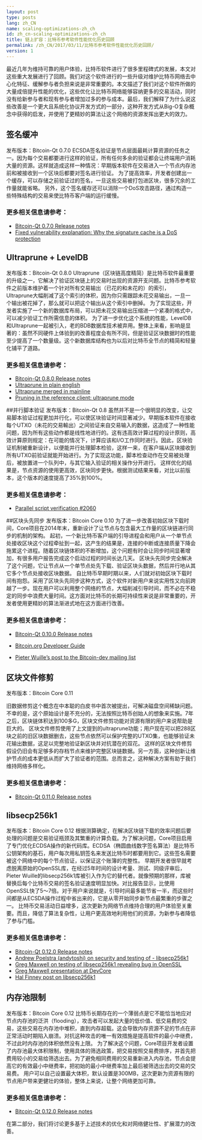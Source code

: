 ```yaml
---
layout: post
type: posts
lang: zh_CN
name: scaling-optimizations-zh_ch
id: zh_cn-scaling-optimizations-zh_ch
title: 链上扩容：比特币参考软件性能优化历史回顾
permalink: /zh_CN/2017/03/11/比特币参考软件性能优化历史回顾/
version: 1
---
```


最近几年为维持可靠的用户体验，比特币软件进行了很多里程碑式的发展，本文对这些重大发展进行了回顾。我们对这个软件进行的一些升级对维护比特币网络去中心化特征、缓解参与者负担来说是非常重要的。本文描述了我们对这个软件所做的大量成倍提升性能的优化，这些优化让比特币网络能够容纳更多的交易活动，同时没有给新参与者和现有参与者增加过多的参与成本。最后，我们解释了为什么说这些改善是一个更大且系统化协议开发方式的一部分，这种开发方式从Big-O复杂概念中获得的启发，并使用了更精妙的算法让这个网络的资源发挥出更大的效力。
 
## 签名缓冲
发布版本：Bitcoin-Qt 0.7.0
ECSDA签名验证是节点层面最耗计算资源的任务之一。因为每个交易都要进行这样的验证，所有任何多余的验证都会让终端用户消耗大量的资源。这样就造成这样一种情况：早期版本软件在交易进入一个节点内存池前和被接收到一个区块后都要对签名进行验证。
为了提高效率，开发者创建出一个缓存，可以存储之前验证过的签名，一旦这些交易被打包进区块，很多冗余的工作量就能省略。
另外，这个签名缓存还可以消除一个DoS攻击路径，通过构造一些特殊结构的交易来使比特币客户端的运行缓慢。
 
### 更多相关信息请参考：
 * [Bitcoin-Qt 0.7.0 Release notes](https://bitcoin.org/en/release/v0.7.0#core-bitcoin-handling-and-blockchain-database)
 * [Fixed vulnerability explanation: Why the signature cache is a DoS protection](https://bitcointalk.org/index.php?topic=136422.0)

 
## Ultraprune + LevelDB
发布版本：Bitcoin-Qt 0.8.0
Ultraprune（区块链高度精简）是比特币软件最重要的升级之一，它解决了验证区块链上的交易时出现的资源开支问题。比特币参考软件之前版本维护着一个针对所有交易输出（已花的和未花的）的索引，Ultraprune大幅削减了这个索引的体积，因为你只需跟踪未花交易输出，一旦一个输出被花掉了，那么就可以把这个输出从这个索引中删掉。
为了实现这些，开发者实施了一个新的数据库布局，可以把未花交易输出压缩进一个紧凑的格式中，可以减少验证工作所需信息的体积。
为了进一步优化这个系统的性能，LevelDB和Ultraprune一起被引入，老的BDB数据库技术被弃用。整体上来看，影响是显著的：虽然不同硬件上体验到的改善程度会有所不同，但是验证区块数据时的性能至少提高了一个数量级。这个新数据库结构也为以后对比特币全节点的精简和轻量化铺平了道路。
 
### 更多相关信息请参考：
* [Bitcoin-Qt 0.8.0 Release notes](https://bitcoin.org/en/release/v0.8.0#improvements)
* [Ultraprune in plain english](https://archive.is/bUocJ)
* [Ultraprune merged in mainline](https://bitcointalk.org/index.php?topic=119525.0)
* [Pruning in the reference client: ultraprune mode](https://bitcointalk.org/index.php?topic=91954.0)

 
##并行脚本验证
发布版本：Bitcoin-Qt 0.8
虽然并不是一个很明显的改变，让交易脚本验证过程更加并行化，可以使区块验证时间显著减少。早期版本软件在接收每个UTXO（未花的交易輸出）之间验证来自交易输入的数据，这造成了一种性能问题，因为所有这些动作都是线性地进行的。这有违高效计算过程的设计原则，高效计算原则规定：在可能的情况下，计算应该和I/O工作同时进行。因此，区块验证机制被重新设计，以便能并行处理脚本检验，这样一来，在客户端从区块接收到所有UTXO前验证就能开始进行。为了实现这功能，脚本检查动作在交易被处理后，被放置进一个队列中，与其它输入验证的相关操作分开进行。
这样优化的结果是，节点资源的使用更高效，区块同步更快。根据测试结果来看，对比以前版本，这个版本的速度提高了35%到100%。
 
### 更多相关信息请参考：
* [Parallel script verification #2060](https://github.com/bitcoin/bitcoin/pull/2060)

 
##区块头先同步
发布版本：Bitcoin Core 0.10
为了进一步改善初始区块下载时间，Core项目在2014年末，重新设计了让节点与包含最大工作量的区块链进行同步的机制的架构。
起初，一个新比特币客户端的引导进程会和用户从一个单节点处接收区块这个过程牵扯到一起，这产生的结果是，连接的中断或连接质量下降会拖累这个进程。随着区块链体积的不断增加，这个问题有时会让同步时间显著增加，有很多用户报告完成这个启动过程的时间长达几天。
区块头先同步完全解决了这个问题，它让节点从一个单节点处先下载、验证区块头数据，然后并行地从其它多个节点处接收区块数据。
自比特币早期时期以来，人们就对初始区块下载时间有抱怨。采用了区块头先同步这种方式，这个软件对新用户来说实用性又向前跨越了一步。现在用户可以利用整个网络的节点，大幅削减引导时间，而不必在不稳定的同步中浪费大量时间。这方面对比特币的长期可持续性来说是非常重要的，开发者使用更精妙的算法渐进式地在这方面进行改善。
 
### 更多相关信息请参考：
* [Bitcoin-Qt 0.10.0 Release notes](https://bitcoin.org/en/release/v0.10.0#faster-synchronization)

* [Bitcoin.org Developer Guide](https://bitcoin.org/en/developer-guide#headers-first)

* [Pieter Wuille’s post to the Bitcoin-dev mailing list](https://lists.linuxfoundation.org/pipermail/bitcoin-dev/2014-October/006724.html)
 
## 区块文件修剪
发布版本：Bitcoin Core 0.11
 
旧数据修剪这个概念在中本聪的白皮书中首次被提出，可解决磁盘空间稀缺问题。不幸的是，这个原始设计是不充分的，无法按照比特币创始人的想象来实施。7年之后，区块链体积达到100多G，区块文件修剪功能对资源有限的用户来说帮助是巨大的。
区块文件修剪使用了上文提到的ultraprune功能；用户现在可以把288区块之前的旧区块数据删去，这些节点依然可以保护完整的UTXO集，也能够验证未花输出数据，这足以完整地验证新区块并对抗潜在的双花。
这样的区块文件修剪假设仍旧会有足够多的存档节点来维护完整区块链数据。另一方面，这种创新让维护节点的成本更低从而扩大了验证者的范围。总而言之，这种解决方案有助于我们维持网络多样化。
 
### 更多相关信息请参考：
* [Bitcoin-Qt 0.11.0 Release notes](https://bitcoin.org/en/release/v0.11.0#block-file-pruning)

 
## libsecp256k1
发布版本：Bitcoin Core 0.12
根据测算确定，在解决区块链下载的效率问题后要处理的问题是交易验证瓶颈及其繁重的计算负载。为了解决问题，Core项目启用了专门优化ECDSA操作的新代码库。ECDSA（椭圆曲线数字签名算法）是比特币公钥架构的基石，用户每次用私钥签名来发送比特币时都要用到它。这些签名需要被这个网络中的每个节点验证，以保证这个账簿的完整性。
早期开发者很早就考虑脱离原始的OpenSSL库，在经过5年时间的设计考量、测试、同级评审后，Pieter Wuille的libsecp256k1库被引入作为它的替代者。就像预期的那样，库被替换后每个比特币交易的签名验证速度明显加快。对比报告显示，比使用OpenSSL快了5～7倍。对于用户来说就是，引导时间最多能节省一半，而这些时间都是从ECSDA操作过程中省出来的，它是从零开始同步新节点最繁重的步骤之一。
比特币交易活动日益增多，这次更新为网络节点维持合理的用户体验至关重要。而且，降低了算法复杂性，让用户更高效地利用他们的资源，为新参与者降低了参与门槛。
 
### 更多相关信息请参考：
* [Bitcoin-Qt 0.12.0 Release notes](https://bitcoin.org/en/release/v0.12.0#signature-validation-using-libsecp256k1)
* [Andrew Poelstra (andytoshi) on security and testing of - libsecp256k1](https://bitcointalk.org/index.php?action=profile;u=80376)
* [Greg Maxwell on testing of libsecp256k1 revealing bug in OpenSSL](https://www.reddit.com/r/Bitcoin/comments/2rrxq7/on_why_010s_release_notes_say_we_have_reason_to/)
* [Greg Maxwell presentation at DevCore](https://www.youtube.com/watch?v=RguZ0_nmSPw&t=1297)
* [Hal Finney post on libsecp256k1](https://bitcointalk.org/index.php?topic=3238.0)

 
## 内存池限制
发布版本：Bitcoin Core 0.12
比特币长期存在的一个薄弱点是它不能恰当地应对节点内存池的泛洪（flooding），攻击者可以发起大量的低价值、低交易费的交易，这些交易在内存池中堆积，直到内存超载。这会导致内存资源不足的节点在非正常活动时期陷入崩溃。对抗这种攻击的唯一有效措施是提高软件的最小中继费，不过此时内存池的体积依然没有上限。
为了解决这个问题，Core项目开发者设置了内存池最大体积限制，使用具体的筛选政策，把交易按照交易费排序，并首先把费用较小的交易给筛选出去。为了避免相同费用的交易重新进入内存池，节点会提高它的有效最小中继费率，把初始的最小中继费率加上最后被筛选出去的交易的交易费。
用户可以自己设置最大体积，默认设置是300MB，这次更新为资源有限的节点用户带来更健壮的体验，整体上来说，让整个网络更加可靠。
 
### 更多相关信息请参考：
* [Bitcoin-Qt 0.12.0 Release notes](https://bitcoin.org/en/release/v0.12.0#memory-pool-limiting)

 
在第二部分，我们将讨论更多基于上述技术的优化和对网络健壮性、扩展潜力的改善。
